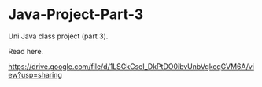 # Java-Project-Part-3
Uni Java class project (part 3).

Read here.

https://drive.google.com/file/d/1LSGkCseI_DkPtDO0ibvUnbVgkcqGVM6A/view?usp=sharing
